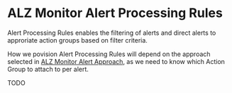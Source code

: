 # ALZ Monitor Alert Processing Rules

Alert Processing Rules enables the filtering of alerts and direct alerts to approriate action groups based on filter criteria.

How we povision Alert Processing Rules will depend on the approach selected in [ALZ Monitor Alert Approach](https://github.com/Azure/alz-monitor/docs/wiki/alertapproach.md), as we need to know which Action Group to attach to per alert.

TODO